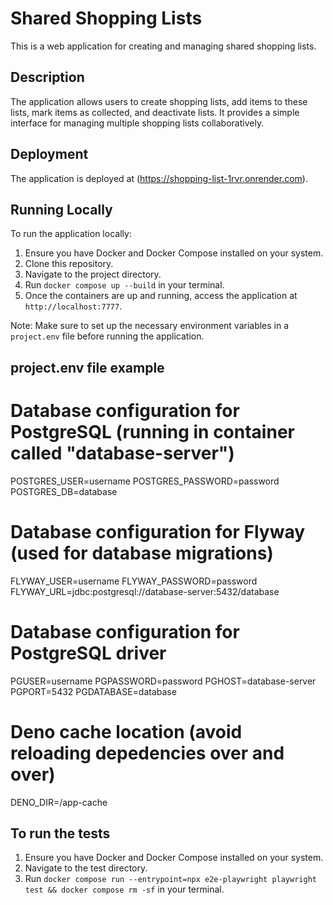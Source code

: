 # Shared Shopping Lists

This is a web application for creating and managing shared shopping lists.

## Description

The application allows users to create shopping lists, add items to these lists,
mark items as collected, and deactivate lists. It provides a simple interface
for managing multiple shopping lists collaboratively.

## Deployment

The application is deployed at (https://shopping-list-1rvr.onrender.com).

## Running Locally

To run the application locally:

1. Ensure you have Docker and Docker Compose installed on your system.
2. Clone this repository.
3. Navigate to the project directory.
4. Run `docker compose up --build` in your terminal.
5. Once the containers are up and running, access the application at
   `http://localhost:7777`.

Note: Make sure to set up the necessary environment variables in a `project.env`
file before running the application.

## project.env file example
# Database configuration for PostgreSQL (running in container called "database-server")
POSTGRES_USER=username
POSTGRES_PASSWORD=password
POSTGRES_DB=database

# Database configuration for Flyway (used for database migrations)
FLYWAY_USER=username
FLYWAY_PASSWORD=password
FLYWAY_URL=jdbc:postgresql://database-server:5432/database

# Database configuration for PostgreSQL driver
PGUSER=username
PGPASSWORD=password
PGHOST=database-server
PGPORT=5432
PGDATABASE=database

# Deno cache location (avoid reloading depedencies over and over)
DENO_DIR=/app-cache

## To run the tests
1. Ensure you have Docker and Docker Compose installed on your system.
2. Navigate to the test directory.
3. Run `docker compose run --entrypoint=npx e2e-playwright playwright test && docker compose rm -sf` in your terminal.